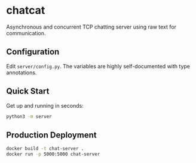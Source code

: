 # chatcat
Asynchronous and concurrent TCP chatting server using raw text for communication.

## Configuration
Edit `server/config.py`. The variables are highly self-documented with type annotations.

## Quick Start
Get up and running in seconds:
```bash
python3 -m server
```

## Production Deployment
```bash
docker build -t chat-server .
docker run -p 5000:5000 chat-server
```
